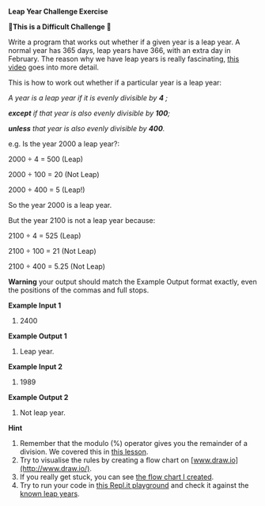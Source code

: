 **Leap Year Challenge Exercise**

**💪This is a Difficult Challenge 💪**

Write a program that works out whether if a given year is a leap year. A normal year has 365 days, leap years have 366, with an extra day in February. The reason why we have leap years is really fascinating, [this video](https://www.youtube.com/watch?v=xX96xng7sAE) goes into more detail.

This is how to work out whether if a particular year is a leap year:

_A year is a leap year if it is evenly divisible by_ **_4_** _;_

**_except_** _if that year is also evenly divisible by_ **_100_**_;_

**_unless_** _that year is also evenly divisible by_ **_400_**_._

e.g. Is the year 2000 a leap year?:

2000 ÷ 4 = 500 (Leap)

2000 ÷ 100 = 20 (Not Leap)

2000 ÷ 400 = 5 (Leap!)

So the year 2000 is a leap year.

But the year 2100 is not a leap year because:

2100 ÷ 4 = 525 (Leap)

2100 ÷ 100 = 21 (Not Leap)

2100 ÷ 400 = 5.25 (Not Leap)

**Warning** your output should match the Example Output format exactly, even the positions of the commas and full stops.

**Example Input 1**

1. 2400

**Example Output 1**

1. Leap year.

**Example Input 2**

1. 1989

**Example Output 2**

1. Not leap year.

**Hint**

1. Remember that the modulo (%) operator gives you the remainder of a division. We covered this in [this lesson](https://www.udemy.com/course/the-complete-web-development-bootcamp/learn/lecture/12371848).
2. Try to visualise the rules by creating a flow chart on [www.draw.io](http://www.draw.io/).
3. If you really get stuck, you can see [the flow chart I created](https://bit.ly/36BjS2D).
4. Try to run your code in [this Repl.it playground](https://repl.it/@appbrewery/Leap-year-challenge) and check it against the [known leap years](https://www.mathsisfun.com/leap-years.html).